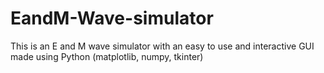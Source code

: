 # EandM-Wave-simulator
This is an E and M wave simulator with an easy to use and interactive GUI made using Python (matplotlib, numpy, tkinter) 
